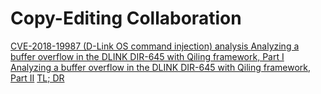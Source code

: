 # Copy-Editing Collaboration 

[CVE-2018-19987 (D-Link OS command injection) analysis ](https://github.com/caro-oviedo/blogpost_cve-2018-19987-analysis)
[Analyzing a buffer overflow in the DLINK DIR-645 with Qiling framework, Part I](https://github.com/caro-oviedo/blogpost_qiling_dlink_1)
[Analyzing a buffer overflow in the DLINK DIR-645 with Qiling framework, Part II](https://github.com/caro-oviedo/blogpost_qiling_dlink_2)
[TL; DR](https://github.com/caro-oviedo/pwn2win_ctf_federated_sophia_writeup)
